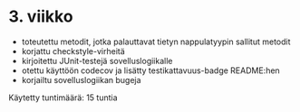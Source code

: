 # 3. viikko

* toteutettu metodit, jotka palauttavat tietyn nappulatyypin sallitut metodit
* korjattu checkstyle-virheitä
* kirjoitettu JUnit-testejä sovelluslogiikalle
* otettu käyttöön codecov ja lisätty testikattavuus-badge README:hen
* korjailtu sovelluslogiikan bugeja

Käytetty tuntimäärä: 15 tuntia
